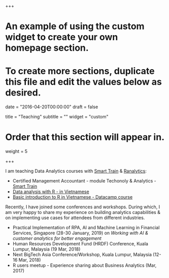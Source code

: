 +++
# An example of using the custom widget to create your own homepage section.
# To create more sections, duplicate this file and edit the values below as desired.

date = "2016-04-20T00:00:00"
draft = false

title = "Teaching"
subtitle = ""
widget = "custom"

# Order that this section will appear in.
weight = 5

+++

I am teaching Data Analytics courses with [Smart Train](https://smarttrain.edu.vn/) & [Ranalytics](http://www.ranalytics.vn):

- Certified Management Accountant - module Techonoly & Analytics - [Smart Train](https://smarttrain.edu.vn/)
- [Data analysis with R - in Vietnamese](https://www.slideshare.net/thekingin2039/gii-thiu-v-kha-hc-vi-r-ranalyticsvn)
- [Basic introduction to R in Vietnamese - Datacamp course](https://www.goo.gl/RzGcmq)

Recently, I have joined some conferences and workshops. During which, I am very happy to share my experience on building analytics capabilities & on implementing use cases for attendees from different industries.

- Practical Implementation of RPA, AI and Machine Learning in Financial Services, Singapore (28-30 January, 2019) on *Working with AI & customer analytics for better engagement*
- Human Resources Development Fund (HRDF) Conference, Kuala Lumpur, Malaysia (19 Mar, 2018)
- Next BigTech Asia Conference/Workshop, Kuala Lumpur, Malaysia (12-16 Mar, 2018)
- R users meetup - Experience sharing about Business Analytics (Mar, 2017)